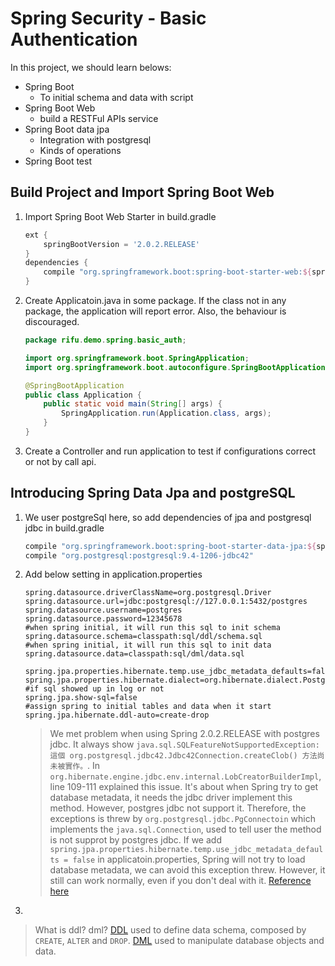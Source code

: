 # Spring Security - Basic Authentication

In this project, we should learn belows:

- Spring Boot
  - To initial schema and data with script
- Spring Boot Web
  - build a RESTFul APIs service
- Spring Boot data jpa
  - Integration with postgresql
  - Kinds of operations
- Spring Boot test


## Build Project and Import Spring Boot Web

1.  Import Spring Boot Web Starter in build.gradle
    ```gradle
    ext {
        springBootVersion = '2.0.2.RELEASE'
    }
    dependencies {
        compile "org.springframework.boot:spring-boot-starter-web:${springBootVersion}"
    }
    ```
2. Create Applicatoin.java in some package. If the class not in any package, the application will report error. Also, the behaviour is discouraged.

    ```java
    package rifu.demo.spring.basic_auth;

    import org.springframework.boot.SpringApplication;
    import org.springframework.boot.autoconfigure.SpringBootApplication;

    @SpringBootApplication
    public class Application {
        public static void main(String[] args) {
            SpringApplication.run(Application.class, args);
        }
    }
    ```

3. Create a Controller and run application to test if configurations correct or not by call api.

## Introducing Spring Data Jpa and postgreSQL

1. We user postgreSql here, so add dependencies of jpa and postgresql jdbc in build.gradle

    ```gradle
    compile "org.springframework.boot:spring-boot-starter-data-jpa:${springBootVersion}"
    compile "org.postgresql:postgresql:9.4-1206-jdbc42"
    ```

2. Add below setting in application.properties

    ```
   spring.datasource.driverClassName=org.postgresql.Driver
   spring.datasource.url=jdbc:postgresql://127.0.0.1:5432/postgres
   spring.datasource.username=postgres
   spring.datasource.password=12345678
   #when spring initial, it will run this sql to init schema
   spring.datasource.schema=classpath:sql/ddl/schema.sql
   #when spring initial, it will run this sql to init data
   spring.datasource.data=classpath:sql/dml/data.sql

   spring.jpa.properties.hibernate.temp.use_jdbc_metadata_defaults=false
   spring.jpa.properties.hibernate.dialect=org.hibernate.dialect.PostgreSQL82Dialect
   #if sql showed up in log or not
   spring.jpa.show-sql=false
   #assign spring to initial tables and data when it start
   spring.jpa.hibernate.ddl-auto=create-drop
    ```

    > We met problem when using Spring 2.0.2.RELEASE with postgres jdbc.
    It always show
    `java.sql.SQLFeatureNotSupportedException: 這個 org.postgresql.jdbc42.Jdbc42Connection.createClob() 方法尚未被實作。`.
    In `org.hibernate.engine.jdbc.env.internal.LobCreatorBuilderImpl`, line 109-111 explained this issue. It's about when Spring try to
    get database metadata, it needs the jdbc driver implement this method. However, postgres jdbc not support it. Therefore,
    the exceptions is threw by `org.postgresql.jdbc.PgConnectoin` which implements the `java.sql.Connection`, used to tell user the method
    is not supprot by postgres jdbc.
    If we add `spring.jpa.properties.hibernate.temp.use_jdbc_metadata_defaults = false` in applicatoin.properties, Spring will not try to load
    database metadata, we can avoid this exception threw.
    However, it still can work normally, even if you don't deal with it.
    [Reference here](https://stackoverflow.com/questions/10075081/hibernate-slow-to-acquire-postgres-connection)

3.



> What is ddl? dml?
[DDL](https://zh.wikipedia.org/zh-tw/%E8%B3%87%E6%96%99%E5%AE%9A%E7%BE%A9%E8%AA%9E%E8%A8%80) used to define data schema, composed by `CREATE`, `ALTER` and `DROP`.
[DML](https://zh.wikipedia.org/wiki/%E8%B3%87%E6%96%99%E6%93%8D%E7%B8%B1%E8%AA%9E%E8%A8%80) used to manipulate database objects and data.
